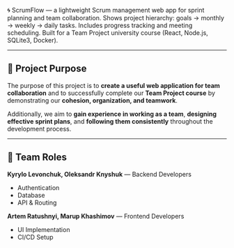 🌀 ScrumFlow — a lightweight Scrum management web app for sprint planning and team collaboration.
Shows project hierarchy: goals → monthly → weekly → daily tasks.
Includes progress tracking and meeting scheduling.
Built for a Team Project university course (React, Node.js, SQLite3, Docker).

---

## 🎯 Project Purpose

The purpose of this project is to **create a useful web application for team collaboration** and to successfully complete our **Team Project course** by demonstrating our **cohesion, organization, and teamwork**.  

Additionally, we aim to **gain experience in working as a team**, **designing effective sprint plans**, and **following them consistently** throughout the development process.

---

## 👥 Team Roles

**Kyrylo Levonchuk, Oleksandr Knyshuk** — Backend Developers  
- Authentication  
- Database  
- API & Routing  

**Artem Ratushnyi, Marup Khashimov** — Frontend Developers  
- UI Implementation  
- CI/CD Setup  
